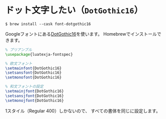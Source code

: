 # ドット文字したい（`DotGothic16`）

```console
$ brew install --cask font-dotgothic16
```

Googleフォントにある[DotGothic16](https://fonts.google.com/specimen/DotGothic16)を使います。
Homebrewでインストールできます。

```latex
% プリアンブル
\usepackage{luatexja-fontspec}

% 欧文フォント
\setmainfont{DotGothic16}
\setsansfont{DotGothic16}
\setmonofont{DotGothic16}

% 和文フォントの設定
\setmainjfont{DotGothic16}
\setsansjfont{DotGothic16}
\setmonojfont{DotGothic16}
```

1スタイル（Regular 400）しかないので、
すべての書体を同じに設定します。
